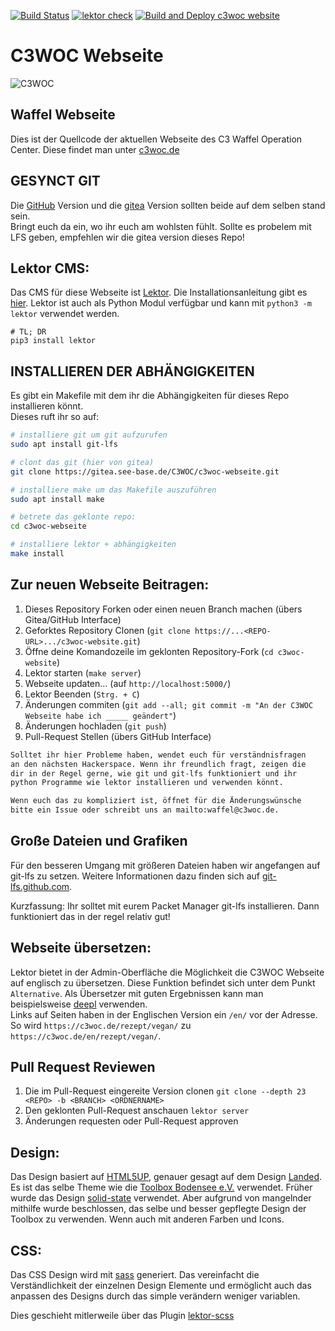 [![<TRAVIS> Build Status ](https://travis-ci.org/c3woc/c3woc-website.svg?branch=master)](https://travis-ci.org/c3woc/c3woc-website)
[![<ACTIONS> lektor check ](https://github.com/c3woc/c3woc-website/workflows/lektor%20check/badge.svg)](https://github.com/c3woc/c3woc-website/actions?query=workflow%3A%22lektor+check%22)
[![<ACTIONS> Build and Deploy c3woc website ](https://github.com/c3woc/c3woc-website/workflows/Build%20and%20Deploy%20c3woc%20website/badge.svg?branch=master)](https://github.com/c3woc/c3woc-website/actions?query=workflow%3A%22Build+and+Deploy+c3woc+website%22)

 C3WOC Webseite
================

![C3WOC](https://c3woc.de/images/banner.jpg "C3WOC")

 Waffel Webseite
-----------------
Dies ist der Quellcode der aktuellen Webseite des C3 Waffel Operation Center.
Diese findet man unter [c3woc.de](https://c3woc.de/)

 GESYNCT GIT
-------------------
Die [GitHub](https://github.com/c3woc/c3woc-website.git) Version und die [gitea](https://gitea.see-base.de/C3WOC/c3woc-webseite.git) Version sollten beide auf dem selben stand sein.<br/>
Bringt euch da ein, wo ihr euch am wohlsten fühlt.
Sollte es probelem mit LFS geben, empfehlen wir die gitea version dieses Repo!

 Lektor CMS:
------------
Das CMS für diese Webseite ist [Lektor](https://www.getlektor.com/).
Die Installationsanleitung gibt es [hier](https://www.getlektor.com/downloads/).
Lektor ist auch als Python Modul verfügbar und kann mit ``python3 -m lektor`` verwendet werden.
```
# TL; DR
pip3 install lektor
```

 INSTALLIEREN DER ABHÄNGIGKEITEN
-----------------------------
Es gibt ein Makefile mit dem ihr die Abhängigkeiten für dieses Repo installieren könnt.<br/>
Dieses ruft ihr so auf:
```bash
# installiere git um git aufzurufen
sudo apt install git-lfs

# clont das git (hier von gitea)
git clone https://gitea.see-base.de/C3WOC/c3woc-webseite.git

# installiere make um das Makefile auszuführen
sudo apt install make

# betrete das geklonte repo:
cd c3woc-webseite

# installiere lektor + abhängigkeiten
make install
```

 Zur neuen Webseite Beitragen:
------------------------
 1. Dieses Repository Forken oder einen neuen Branch machen (übers Gitea/GitHub Interface)
 2. Geforktes Repository Clonen (``git clone https://...<REPO-URL>.../c3woc-website.git``)
 3. Öffne deine Komandozeile im geklonten Repository-Fork (``cd c3woc-website``)
 4. Lektor starten (``make server``)
 5. Webseite updaten... (auf ``http://localhost:5000/``)
 6. Lektor Beenden (``Strg. + C``)
 7. Änderungen commiten (``git add --all; git commit -m "An der C3WOC Webseite habe ich _____ geändert"``)
 8. Änderungen hochladen (``git push``)
 9. Pull-Request Stellen (übers GitHub Interface)

```txt
Solltet ihr hier Probleme haben, wendet euch für verständnisfragen
an den nächsten Hackerspace. Wenn ihr freundlich fragt, zeigen die
dir in der Regel gerne, wie git und git-lfs funktioniert und ihr
python Programme wie lektor installieren und verwenden könnt.

Wenn euch das zu kompliziert ist, öffnet für die Änderungswünsche
bitte ein Issue oder schreibt uns an mailto:waffel@c3woc.de.
```

 Große Dateien und Grafiken
----------------------------
Für den besseren Umgang mit größeren Dateien haben wir angefangen auf git-lfs zu setzen. Weitere Informationen dazu finden sich auf [git-lfs.github.com](https://git-lfs.github.com/). 

Kurzfassung: Ihr solltet mit eurem Packet Manager git-lfs installieren. Dann funktioniert das in der regel relativ gut!


 Webseite übersetzen:
------------------------
Lektor bietet in der Admin-Oberfläche die Möglichkeit die C3WOC Webseite auf englisch zu übersetzen.
Diese Funktion befindet sich unter dem Punkt ``Alternative``. 
Als Übersetzer mit guten Ergebnissen kann man beispielsweise [deepl](https://www.deepl.com) verwenden.<br/>
Links auf Seiten haben in der Englischen Version ein ``/en/`` vor der Adresse. 
So wird ``https://c3woc.de/rezept/vegan/`` zu ``https://c3woc.de/en/rezept/vegan/``.


 Pull Request Reviewen
-----------------------
 1. Die im Pull-Request eingereite Version clonen ``git clone --depth 23 <REPO> -b <BRANCH> <ORDNERNAME>``
 2. Den geklonten Pull-Request anschauen ``lektor server``
 3. Änderungen requesten oder Pull-Request approven

 Design:
---------
Das Design basiert auf [HTML5UP](https://html5up.net), genauer gesagt auf dem Design [Landed](https://html5up.net/landed). Es ist das selbe Theme wie die [Toolbox Bodensee e.V.](https://toolbox-bodensee.de) verwendet.
Früher wurde das Design [solid-state](https://html5up.net/solid-state) verwendet. Aber aufgrund von mangelnder mithilfe wurde beschlossen, das selbe und besser gepflegte Design der Toolbox zu verwenden. Wenn auch mit anderen Farben und Icons.


 CSS:
------
Das CSS Design wird mit [sass](https://sass-lang.com/) generiert.
Das vereinfacht die Verständlichkeit der einzelnen Design Elemente
und ermöglicht auch das anpassen des Designs durch das simple verändern weniger variablen.

Dies geschieht mitlerweile über das Plugin [lektor-scss](https://github.com/chaos-bodensee/lektor-scss.git)

